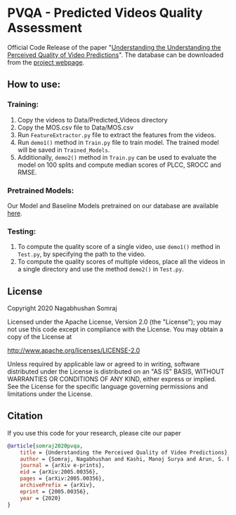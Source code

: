 # PVQA - Predicted Videos Quality Assessment
Official Code Release of the paper "[Understanding the Understanding the Perceived Quality of Video Predictions](https://arxiv.org/abs/2005.00356)".
The database can be downloaded from the [project webpage](https://nagabhushansn95.github.io/publications/2020/pvqa.html).

## How to use:
### Training:
1. Copy the videos to Data/Predicted_Videos directory
2. Copy the MOS.csv file to Data/MOS.csv
3. Run `FeatureExtractor.py` file to extract the features from the videos.
4. Run `demo1()` method in `Train.py` file to train model. The trained model will be saved in `Trained_Models`.
5. Additionally, `demo2()` method in `Train.py` can be used to evaluate the model on 100 splits and compute median scores of PLCC, SROCC and RMSE.

### Pretrained Models:
Our Model and Baseline Models pretrained on our database are available [here](https://drive.google.com/drive/folders/16cxow_Yf4peFedHCXS8EyvZ07OQ9AMEm?usp=sharing).

### Testing:
1. To compute the quality score of a single video, use `demo1()` method in `Test.py`, by specifying the path to the video.
2. To compute the quality scores of multiple videos, place all the videos in a single directory and use the method `demo2()` in `Test.py`.

## License
Copyright 2020 Nagabhushan Somraj

Licensed under the Apache License, Version 2.0 (the "License");
you may not use this code except in compliance with the License.
You may obtain a copy of the License at

   http://www.apache.org/licenses/LICENSE-2.0

Unless required by applicable law or agreed to in writing, software
distributed under the License is distributed on an "AS IS" BASIS,
WITHOUT WARRANTIES OR CONDITIONS OF ANY KIND, either express or implied.
See the License for the specific language governing permissions and
limitations under the License.

## Citation
If you use this code for your research, please cite our paper

```bibtex
@article{somraj2020pvqa,
    title = {Understanding the Perceived Quality of Video Predictions},
    author = {Somraj, Nagabhushan and Kashi, Manoj Surya and Arun, S. P. and Soundararajan, Rajiv},
    journal = {arXiv e-prints},
    eid = {arXiv:2005.00356},
    pages = {arXiv:2005.00356},
    archivePrefix = {arXiv},
    eprint = {2005.00356},
    year = {2020}
}
```
